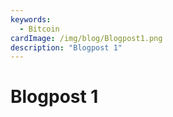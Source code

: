 ```yaml
---
keywords:
  - Bitcoin
cardImage: /img/blog/Blogpost1.png
description: "Blogpost 1"
---
```

# Blogpost 1
